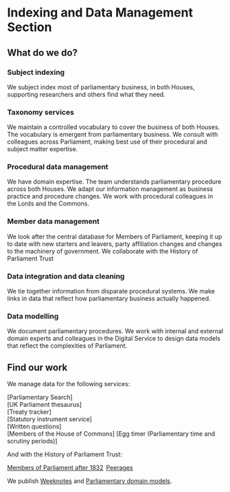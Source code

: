 # Indexing and Data Management Section

## What do we do?  

### Subject indexing 
We subject index most of parliamentary business, in both Houses, supporting researchers and others find what they need.

### Taxonomy services
We maintain a controlled vocabulary to cover the business of both Houses. The vocabulary is emergent from parliamentary business. We consult with colleagues across Parliament, making best use of their procedural and subject matter expertise. 

### Procedural data management 
We have domain expertise. The team understands parliamentary procedure across both Houses. We adapt our information management as business practice and procedure changes. We work with procedural colleagues in the Lords and the Commons. 

### Member data management
We look after the central database for Members of Parliament, keeping it up to date with new starters and leavers, party affiliation changes and changes to the machinery of government. We collaborate with the History of Parliament Trust 

### Data integration and data cleaning 
We tie together information from disparate procedural systems. We make links in data that reflect how parliamentary business actually happened. 

### Data modelling 
We document parliamentary procedures. We work with internal and external domain experts and colleagues in the Digital Service to design data models that reflect the complexities of Parliament. 

## Find our work
We manage data for the following services:

[Parliamentary Search]  
[UK Parliament thesaurus]  
[Treaty tracker]   
[Statutory instrument service]  
[Written questions]  
[Members of the House of Commons]
[Egg timer (Parliamentary time and scrutiny periods)] 

And with the History of Parliament Trust:

[Members of Parliament after 1832](https://membersafter1832.historyofparliamentonline.org/)  
[Peerages](https://peerages.historyofparliamentonline.org/)  

We publish [Weeknotes](https://ukparliament.github.io/ontologies/meta/weeknotes/) and [Parliamentary domain models](https://ukparliament.github.io/ontologies/).  
